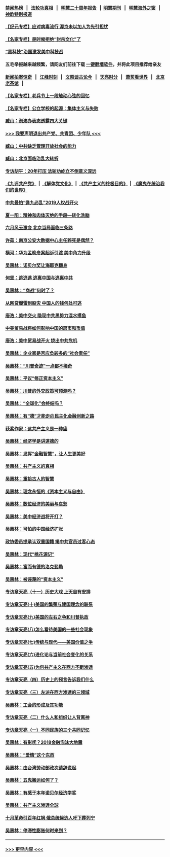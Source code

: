 #### [禁闻热榜](热点新闻.md?=0)  &nbsp;&nbsp;|&nbsp;&nbsp; [法轮功真相](https://github.com/gfw-breaker/truth/blob/master/README.md?=0) &nbsp;&nbsp;|&nbsp;&nbsp; [明慧二十周年报告](https://github.com/gfw-breaker/mh-reports/blob/master/README.md?=0) &nbsp;&nbsp;|&nbsp;&nbsp;[明慧期刊](https://github.com/gfw-breaker/mh-qikan) &nbsp;&nbsp;|&nbsp;&nbsp; [明慧海外之窗](https://github.com/gfw-breaker/mh-news/blob/master/README.md?=0) &nbsp;&nbsp;|&nbsp;&nbsp; [神韵特别报道](https://github.com/gfw-breaker/mh-news/blob/master/shenyun.md?=0)
#### [【纪元专栏】应对病毒流行 渥京未以加人为先引担忧](../pages/nsc423/n11875714.md?t=03061002) 
#### [【名家专栏】是时候拒绝“封杀文化”了](../pages/nsc423/n11814093.md?t=03061002) 
#### [“黑科技”治国激发美中科技战](../pages/nsc423/n11638056.md?t=03061002) 
#### 五毛举报越来越频繁，请网友们前往下载 [一键翻墙软件](https://github.com/gfw-breaker/ssr-accounts)，并将此项目推荐给亲友
#### [新闻拍案惊奇](https://github.com/gfw-breaker/banned-news/blob/master/pages/link4.md) &nbsp;&nbsp;|&nbsp;&nbsp; [江峰时刻](https://github.com/gfw-breaker/banned-news/blob/master/pages/link4.md) &nbsp;&nbsp;|&nbsp;&nbsp; [文昭谈古论今](https://github.com/gfw-breaker/banned-news/blob/master/pages/link4.md) &nbsp;&nbsp;|&nbsp;&nbsp; [天亮时分](https://github.com/gfw-breaker/banned-news/blob/master/pages/link4.md) &nbsp;&nbsp;|&nbsp;&nbsp; [萧茗看世界](https://github.com/gfw-breaker/banned-news/blob/master/pages/link4.md) &nbsp;&nbsp;|&nbsp;&nbsp; [北京老茶馆](https://github.com/gfw-breaker/banned-news/blob/master/pages/link4.md) &nbsp;&nbsp;|&nbsp;&nbsp; 
#### [【名家专栏】老兵节上一段触动心弦的回忆](../pages/nsc423/n11646016.md?t=03061002) 
#### [【名家专栏】公立学校的起源：集体主义与失败](../pages/nsc423/n11601833.md?t=03061002) 
#### [臧山：港澳办表态透露四大关键](../pages/nsc423/n11421628.md?t=03061002) 
#### [>>> 我要声明退出共产党、共青团、少年队 <<<](https://github.com/begood0513/goodnews/blob/master/quit/letter.md) 
#### [臧山：中共缺乏管理开放社会的能力](../pages/nsc423/n11407457.md?t=03061002) 
#### [臧山：北京面临治乱大转折](../pages/nsc423/n11406895.md?t=03061002) 
#### [专访胡平：20年打压 法轮功屹立不倒意义深远](../pages/nsc423/n11398800.md?t=03061002) 
#### [《九评共产党》](https://github.com/begood0513/9ping.md/blob/master/README.md) &nbsp;|&nbsp; [《解体党文化》](../../../../jtdwh.md/blob/master/README.md)  &nbsp;|&nbsp; [《共产主义的终极目的》](../../../../gczydzjmd.md/blob/master/README.md) &nbsp;|&nbsp; [《魔鬼在统治我们的世界》](../../../../mgztzwmdsj.md/blob/master/README.md) 
#### [中共最怕“逢九必乱”2019人权战开火](../pages/nsc423/n11385248.md?t=03061002) 
#### [夏一阳：精神和肉体灭绝的手段—转化洗脑](../pages/nsc423/n11368250.md?t=03061002) 
#### [六月风云激变 北京当局面临三条路](../pages/nsc423/n11313668.md?t=03061002) 
#### [许茹：南京公安大数据中心主任猝死是偶然？](../pages/nsc423/n11064744.md?t=03061002) 
#### [横河：华为孟晚舟案起诉引渡 美中角力升级](../pages/nsc423/n11027230.md?t=03061002) 
#### [吴惠林：诺贝尔奖让海耶克翻身](../pages/nsc423/n10890049.md?t=03061002) 
#### [何坚：逃逃逃 逃离中国与逃离中共](../pages/nsc423/n10592891.md?t=03061002) 
#### [吴惠林：“商战”何时了？](../pages/nsc423/n10573558.md?t=03061002) 
#### [从网贷爆雷到股灾 中国人的钱何处可逃](../pages/nsc423/n10572800.md?t=03061002) 
#### [唐浩：美中交火 隐现中共黑势力混水摸鱼](../pages/nsc423/n10544040.md?t=03061002) 
#### [中美贸易战将如何影响中国的房市和币值](../pages/nsc423/n10543697.md?t=03061002) 
#### [唐浩：美中贸易战开火 烧出中共危机](../pages/nsc423/n10540126.md?t=03061002) 
#### [吴惠林：企业家是否应负较多的“社会责任”](../pages/nsc423/n10535022.md?t=03061002) 
#### [吴惠林：“川普奇迹”一点都不稀奇](../pages/nsc423/n10512808.md?t=03061002) 
#### [吴惠林：平议“修正资本主义”](../pages/nsc423/n10495724.md?t=03061002) 
#### [吴惠林：川普的外交政策可预测吗？](../pages/nsc423/n10462387.md?t=03061002) 
#### [吴惠林：“全球化”会终结吗？](../pages/nsc423/n10452838.md?t=03061002) 
#### [吴惠林：有“德”才能走向民主化金融创新之路](../pages/nsc423/n10432292.md?t=03061002) 
#### [获奖作家：这共产主义是一种癌](../pages/nsc423/n10431541.md?t=03061002) 
#### [吴惠林：经济学是讲道德的](../pages/nsc423/n10398014.md?t=03061002) 
#### [吴惠林：发挥“金融智慧”，让人生更美好](../pages/nsc423/n10375019.md?t=03061002) 
#### [吴惠林：共产主义的真相](../pages/nsc423/n10351394.md?t=03061002) 
#### [吴惠林：重拾古人的智慧](../pages/nsc423/n10337691.md?t=03061002) 
#### [吴惠林：理念永恒的《资本主义与自由》](../pages/nsc423/n10316274.md?t=03061002) 
#### [吴惠林：数位经济的美丽与哀愁](../pages/nsc423/n10292946.md?t=03061002) 
#### [吴惠林：美中经济战将开打？](../pages/nsc423/n10258825.md?t=03061002) 
#### [吴惠林：可怕的中国经济扩张](../pages/nsc423/n10219147.md?t=03061002) 
#### [政协委员提承认双重国籍 揭中共官员过客心态](../pages/nsc423/n10208809.md?t=03061002) 
#### [吴惠林：现代“桃花源记”](../pages/nsc423/n10185234.md?t=03061002) 
#### [吴惠林：富而有德的洛克斐勒](../pages/nsc423/n10142264.md?t=03061002) 
#### [吴惠林：被诬蔑的“资本主义”](../pages/nsc423/n10124816.md?t=03061002) 
#### [专访章天亮（十一）历史大戏 上天自有安排](../pages/nsc423/n10094905.md?t=03061002) 
#### [专访章天亮(十)美国的繁荣与建国理念的联系](../pages/nsc423/n10094899.md?t=03061002) 
#### [专访章天亮(九)美国的左右之争和川普执政](../pages/nsc423/n10094889.md?t=03061002) 
#### [专访章天亮(八)怎么看待美国的一些社会现象](../pages/nsc423/n10094857.md?t=03061002) 
#### [专访章天亮(七)传统与现代——美国价值之争](../pages/nsc423/n10093140.md?t=03061002) 
#### [专访章天亮(六)进化论与当前社会变化的关系](../pages/nsc423/n10092036.md?t=03061002) 
#### [专访章天亮(五)为何共产主义在西方不断渗透](../pages/nsc423/n10083620.md?t=03061002) 
#### [专访章天亮（四）历史上的预言告诉我们什么](../pages/nsc423/n10083606.md?t=03061002) 
#### [专访章天亮（三）左派在西方渗透的三领域](../pages/nsc423/n10081115.md?t=03061002) 
#### [吴惠林：工会的形成及其功能](../pages/nsc423/n10080633.md?t=03061002) 
#### [专访章天亮（二）什么人和组织让人背离神](../pages/nsc423/n10076637.md?t=03061002) 
#### [专访章天亮（一）不同民族的三个共同记忆](../pages/nsc423/n10074188.md?t=03061002) 
#### [吴惠林：有影呒？2018金融泡沫大地震](../pages/nsc423/n10040534.md?t=03061002) 
#### [吴惠林：“爱情”这个东西](../pages/nsc423/n10019423.md?t=03061002) 
#### [吴惠林：由台湾劳动部政次请辞说起](../pages/nsc423/n9979679.md?t=03061002) 
#### [吴惠林：五鬼搬运如何了？](../pages/nsc423/n9925338.md?t=03061002) 
#### [吴惠林：有感于本年诺贝尔经济学奖](../pages/nsc423/n9871883.md?t=03061002) 
#### [吴惠林：共产主义渗透全球](../pages/nsc423/n9812748.md?t=03061002) 
#### [十月革命引百年红祸 俄总统候选人吁下葬列宁](../pages/nsc423/n9810182.md?t=03061002) 
#### [吴惠林：停滞性膨胀何时来到？](../pages/nsc423/n9764136.md?t=03061002) 

----
#### [ >>> 更早内容 <<< ](../indexes/nsc423-earlier.md)
